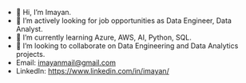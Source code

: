 - 👋 Hi, I’m Imayan.
- 👀 I’m actively looking for job opportunities as Data Engineer, Data Analyst.
- 🌱 I’m currently learning Azure, AWS, AI, Python, SQL.
- 💞️ I’m looking to collaborate on Data Engineering and Data Analytics projects. 
- Email: imayanmail@gmail.com
- LinkedIn: https://www.linkedin.com/in/imayan/

